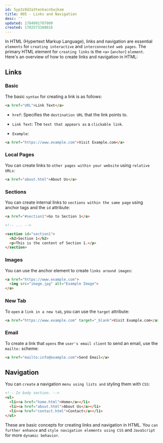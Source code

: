 ```yaml
---
id: 5yp3z8d2a3tenkacn5wjkam
title: 005 - Links and Navigation
desc: ''
updated: 1704991707009
created: 1702573388016
---
```


In HTML (Hypertext Markup Language), links and navigation are essential `elements` for `creating interactive` and `interconnected web pages`. The primary HTML element for `creating links` is the `<a>` (`anchor`) `element`. Here's an overview of how to create links and navigation in HTML:

## Links

### Basic
The basic `syntax` for creating a link is as follows:

```html
<a href="URL">Link Text</a>
```

- `href`: Specifies the `destination URL` that the link points to.

- `Link Text`: The `text that appears as` a `clickable link`.

- `Example`:

```html
<a href="https://www.example.com">Visit Example.com</a>
```


### Local Pages
You can create links to `other pages within your website` using `relative URLs`:

```html
<a href="about.html">About Us</a>
```


### Sections
You can create internal links to `sections within the same page` using anchor tags and the `id` attribute:

```html
<a href="#section1">Go to Section 1</a>

<!-- ... -->

<section id="section1">
  <h2>Section 1</h2>
  <p>This is the content of Section 1.</p>
</section>
```


### Images
You can use the anchor element to create `links around images`:

```html
<a href="https://www.example.com">
  <img src="image.jpg" alt="Example Image">
</a>
```


### New Tab
To `open` a `link in a new tab`, you can use the `target` attribute:

```html
<a href="https://www.example.com" target="_blank">Visit Example.com</a>
```


### Email
To create a link that `opens` the `user's email client` to send an email, use the `mailto:` scheme:

```html
<a href="mailto:info@example.com">Send Email</a>
```


## Navigation 

You can `create` a navigation `menu using lists and` styling them with `CSS`:

```html
<!-- In body section. -->
<ul>
  <li><a href="home.html">Home</a></li>
  <li><a href="about.html">About Us</a></li>
  <li><a href="contact.html">Contact</a></li>
</ul>
```

These are basic concepts for creating links and navigation in HTML. You `can further enhance` and `style navigation elements using CSS` and `JavaScript` for more `dynamic behavior`.